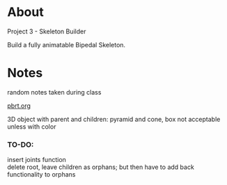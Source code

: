 # About
Project 3 - Skeleton Builder

Build a fully animatable Bipedal Skeleton.

# Notes
random notes taken during class

[pbrt.org](https://pbrt.org/) 

3D object with parent and children: pyramid and cone, box not acceptable unless with color

### TO-DO:
insert joints function<br>
delete root, leave children as orphans; but then have to add back functionality to orphans

